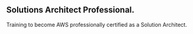 ## **Solutions Architect Professional**.

Training to become AWS professionally certified as a Solution Architect.